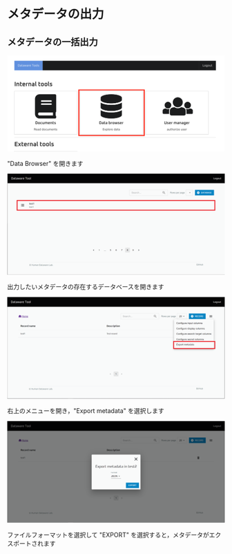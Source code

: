 # メタデータの出力

## メタデータの一括出力

![](../.gitbook/assets/sukurnshotto-2021-07-01-191954png.png)

"Data Browser" を開きます

![](../.gitbook/assets/Add-record-click-database.png)

出力したいメタデータの存在するデータベースを開きます

![](../.gitbook/assets/Export-metadata-open-modal.png)

右上のメニューを開き，"Export metadata" を選択します

![](../.gitbook/assets/Export-metadata-export.png)

ファイルフォーマットを選択して "EXPORT" を選択すると，メタデータがエクスポートされます
